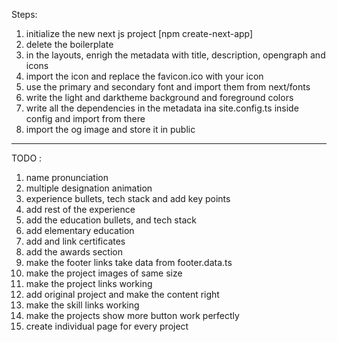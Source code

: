 Steps:

1. initialize the new next js project [npm create-next-app]
2. delete the boilerplate
3. in the layouts, enrigh the metadata with title, description, opengraph and icons
4. import the icon and replace the favicon.ico with your icon
5. use the primary and secondary font and import them from next/fonts
6. write the light and darktheme background and foreground colors
7. write all the dependencies in the metadata ina site.config.ts inside config and import from there
8. import the og image and store it in public

---

TODO :

1. name pronunciation
2. multiple designation animation
3. experience bullets, tech stack and add key points
4. add rest of the experience
5. add the education bullets, and tech stack
6. add elementary education
7. add and link certificates
8. add the awards section
9. make the footer links take data from footer.data.ts
10. make the project images of same size
11. make the project links working
12. add original project and make the content right
13. make the skill links working
14. make the projects show more button work perfectly
15. create individual page for every project
